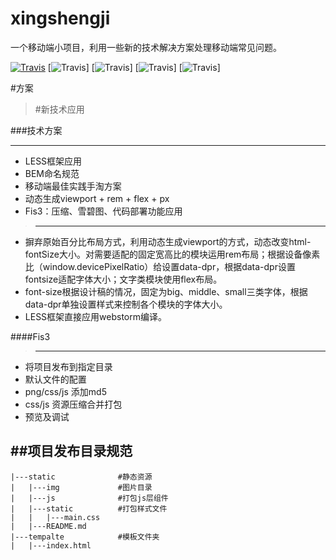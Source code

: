 # xingshengji

一个移动端小项目，利用一些新的技术解决方案处理移动端常见问题。

[![Travis](https://img.shields.io/badge/node-v4.x-green.svg)]()
[![Travis](https://img.shields.io/badge/npm-v2.15.9-blue.svg)]
[![Travis](https://img.shields.io/badge/fis3-v3.0.0-blue.svg)]
[![Travis](https://img.shields.io/badge/LESS-webstorm11-blue.svg)]
[![Travis](https://img.shields.io/badge/standard-BEM-blue.svg)]



#方案

>#新技术应用

###技术方案
***
* LESS框架应用
* BEM命名规范
* 移动端最佳实践手淘方案
* 动态生成viewport + rem + flex + px
* Fis3：压缩、雪碧图、代码部署功能应用

>***
* 摒弃原始百分比布局方式，利用动态生成viewport的方式，动态改变html-fontSize大小。对需要适配的固定宽高比的模块运用rem布局；根据设备像素比（window.devicePixelRatio）给<html>设置data-dpr，根据data-dpr设置fontsize适配字体大小；文字类模块使用flex布局。
* font-size根据设计稿的情况，固定为big、middle、small三类字体，根据data-dpr单独设置样式来控制各个模块的字体大小。
* LESS框架直接应用webstorm编译。

####Fis3
> ***
  * 将项目发布到指定目录
  * 默认文件的配置
  * png/css/js 添加md5
  * css/js 资源压缩合并打包
  * 预览及调试

##项目发布目录规范
---
    |---static              #静态资源
    |   |---img             #图片目录
    |   |---js              #打包js层组件
    |   |---static          #打包样式文件
    |   |   |---main.css
    |   |---README.md
    |---tempalte            #模板文件夹
    |   |---index.html
